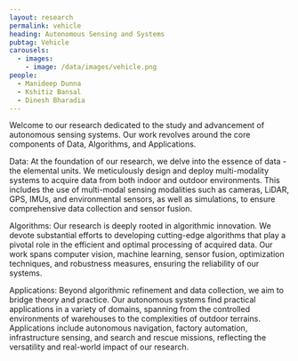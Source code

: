 ```yaml
---
layout: research
permalink: vehicle
heading: Autonomous Sensing and Systems
pubtag: Vehicle
carousels:
  - images:
    - image: /data/images/vehicle.png
people: 
  - Manideep Dunna
  - Kshitiz Bansal
  - Dinesh Bharadia
---
```


Welcome to our research dedicated to the study and advancement of autonomous sensing systems. Our work revolves around the core components of Data, Algorithms, and Applications.

Data: At the foundation of our research, we delve into the essence of data - the elemental units. We meticulously design and deploy multi-modality systems to acquire data from both indoor and outdoor environments. This includes the use of multi-modal sensing modalities such as cameras, LiDAR, GPS, IMUs, and environmental sensors, as well as simulations, to ensure comprehensive data collection and sensor fusion.

Algorithms: Our research is deeply rooted in algorithmic innovation. We devote substantial efforts to developing cutting-edge algorithms that play a pivotal role in the efficient and optimal processing of acquired data. Our work spans computer vision, machine learning, sensor fusion, optimization techniques, and robustness measures, ensuring the reliability of our systems.

Applications: Beyond algorithmic refinement and data collection, we aim to bridge theory and practice. Our autonomous systems find practical applications in a variety of domains, spanning from the controlled environments of warehouses to the complexities of outdoor terrains. Applications include autonomous navigation, factory automation, infrastructure sensing, and search and rescue missions, reflecting the versatility and real-world impact of our research.

<!-- Join us on this academic journey as we contribute to the ongoing discourse in autonomous systems. From foundational data, including simulations, to advanced algorithms and their tangible applications, our research seeks to enrich the academic landscape and provide practical solutions to real-world challenges. Explore our work and become part of the scholarly dialogue shaping the future of autonomous systems. -->
